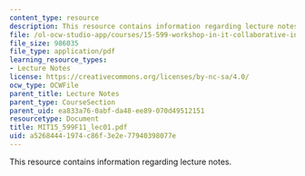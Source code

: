 ```yaml
---
content_type: resource
description: This resource contains information regarding lecture notes.
file: /ol-ocw-studio-app/courses/15-599-workshop-in-it-collaborative-innovation-networks-fall-2011/a52684441974c86f3e2e77940398077e_MIT15_599F11_lec01.pdf
file_size: 986035
file_type: application/pdf
learning_resource_types:
- Lecture Notes
license: https://creativecommons.org/licenses/by-nc-sa/4.0/
ocw_type: OCWFile
parent_title: Lecture Notes
parent_type: CourseSection
parent_uid: ea833a76-0abf-da48-ee89-070d49512151
resourcetype: Document
title: MIT15_599F11_lec01.pdf
uid: a5268444-1974-c86f-3e2e-77940398077e
---
```

This resource contains information regarding lecture notes.
